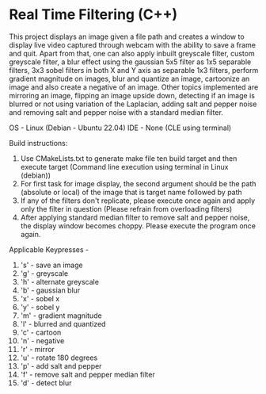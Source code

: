 # Real Time Filtering (C++)

This project displays an image given a file path and creates a window to display live video captured through webcam with the ability to save a frame and quit. Apart from that, one can also apply inbuilt greyscale filter, custom greyscale filter, a blur effect using the gaussian 5x5 filter as 1x5 separable filters, 3x3 sobel filters in both X and Y axis as separable 1x3 filters, perform gradient magnitude on images, blur and quantize an image, cartoonize an image and also create a negative of an image. Other topics implemented are mirroring an image, flipping an image upside down, detecting if an image is blurred or not using variation of the Laplacian, adding salt and pepper noise and removing salt and pepper noise with a standard median filter.

OS - Linux (Debian - Ubuntu 22.04)
IDE - None (CLE using terminal)


Build instructions: 
1. Use CMakeLists.txt to generate make file ten build target and then execute target (Command line execution using terminal in Linux (debian))
2. For first task for image display, the second argument should be the path (absolute or local) of the image that is target name followed by path
3. If any of the filters don't replicate, please execute once again and apply only the filter in question (Please refrain from
   overloading filters)
4. After applying standard median filter to remove salt and pepper noise, the display window becomes choppy. Please execute the program once again.


Applicable Keypresses - 
1.  's' - save an image
2.  'g' - greyscale
3.  'h' - alternate greyscale
4.  'b' - gaussian blur
5.  'x' - sobel x
6.  'y' - sobel y
7.  'm' - gradient magnitude
8.  'l' - blurred and quantized
9.  'c' - cartoon
10. 'n' - negative 
11. 'r' - mirror
12. 'u' - rotate 180 degrees
13. 'p' - add salt and pepper
14. 'f' - remove salt and pepper median filter
15. 'd' - detect blur
